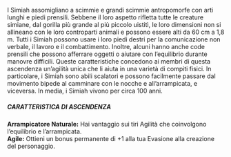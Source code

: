 I Simiah assomigliano a scimmie e grandi scimmie antropomorfe con arti lunghi e piedi prensili. Sebbene il loro aspetto rifletta tutte le creature simiane, dal gorilla più grande al più piccolo uistitì, le loro dimensioni non si allineano con le loro controparti animali e possono essere alti da 60 cm a 1,8 m. Tutti i Simiah possono usare i loro piedi destri per la comunicazione non verbale, il lavoro e il combattimento. Inoltre, alcuni hanno anche code prensili che possono afferrare oggetti o aiutare con l’equilibrio durante manovre difficili. Queste caratteristiche concedono ai membri di questa ascendenza un’agilità unica che li aiuta in una varietà di compiti fisici. In particolare, i Simiah sono abili scalatori e possono facilmente passare dal movimento bipede al camminare con le nocche e all’arrampicata, e viceversa. In media, i Simiah vivono per circa 100 anni.

##### CARATTERISTICA DI ASCENDENZA
**Arrampicatore Naturale:** Hai vantaggio sui tiri Agilità che coinvolgono l’equilibrio e l’arrampicata.  
**Agile:** Ottieni un bonus permanente di +1 alla tua Evasione alla creazione del personaggio.